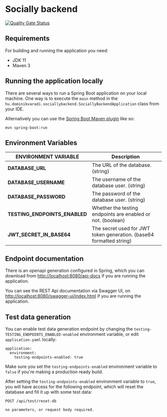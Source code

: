 # Socially backend

[![Quality Gate Status](https://sonarcloud.io/api/project_badges/measure?project=dominikvaradi%3Asocially&metric=alert_status)](https://sonarcloud.io/summary/new_code?id=dominikvaradi%3Asocially)

## Requirements

For building and running the application you need:

- JDK 11
- Maven 3


## Running the application locally

There are several ways to run a Spring Boot application on your local machine. One way is to execute the `main` method in the `hu.dominikvaradi.sociallybackend.SociallyBackendApplication` class from your IDE.

Alternatively you can use the [Spring Boot Maven plugin](https://docs.spring.io/spring-boot/docs/current/reference/html/build-tool-plugins-maven-plugin.html) like so:

```shell
mvn spring-boot:run
```

## Environment Variables

| ENVIRONMENT VARIABLE          | Description                                                         |
|-------------------------------|---------------------------------------------------------------------|
| **DATABASE_URL**              | The URL of the database. (string)                                   |
| **DATABASE_USERNAME**         | The username of the database user. (string)                         |
| **DATABASE_PASSWORD**         | The password of the database user. (string)                         |
| **TESTING_ENDPOINTS_ENABLED** | Whether the testing endpoints are enabled or not. (boolean)         |
| **JWT_SECRET_IN_BASE64**      | The secret used for JWT token generation. (base64 formatted string) |

## Endpoint documentation

There is an openapi generation configured in Spring, which you can download from [http://localhost:8080/api-docs](http://localhost:8080/api-docs) if you are running the application.

You can see the REST Api documentation via Swagger UI, on [http://localhost:8080/swagger-ui/index.html](http://localhost:8080/swagger-ui/index.html) if you are running the application.

## Test data generation

You can enable test data generation endpoint by changing the `testing-TESTING_ENDPOINTS_ENABLED-enabled` environment variable, or edit `application.yaml` locally:

```
application:
  environment:
    testing-endpoints-enabled: true
```

Make sure you set the `testing-endpoints-enabled` environment variable to `false` if you're making a production ready build.

After setting the `testing-endpoints-enabled` environment variable to `true`, you will have access for the following endpoint, which will reset the database and fill it up with some test data:

```
POST /api/test/reset-db

no parameters, or request body required.
```
